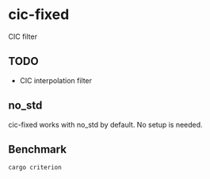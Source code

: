 # cic-fixed

CIC filter

## TODO

- CIC interpolation filter

## no_std

cic-fixed works with no_std by default.
No setup is needed.

## Benchmark

```bash
cargo criterion
```
